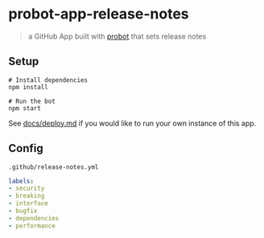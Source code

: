 # probot-app-release-notes

> a GitHub App built with [probot](https://github.com/probot/probot) that sets release notes

## Setup

```
# Install dependencies
npm install

# Run the bot
npm start
```

See [docs/deploy.md](docs/deploy.md) if you would like to run your own instance of this app.

## Config

`.github/release-notes.yml`
```yml
labels:
- security
- breaking
- interface
- bugfix
- dependencies
- performance
```
